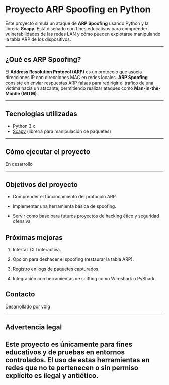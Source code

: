 # Proyecto ARP Spoofing en Python

Este proyecto simula un ataque de **ARP Spoofing** usando Python y la librería **Scapy**. Está diseñado con fines educativos para comprender vulnerabilidades de las redes LAN y cómo pueden explotarse manipulando la tabla ARP de los dispositivos.

---

## ¿Qué es ARP Spoofing?

El **Address Resolution Protocol (ARP)** es un protocolo que asocia direcciones IP con direcciones MAC en redes locales. **ARP Spoofing** consiste en enviar respuestas ARP falsas para redirigir el tráfico de una víctima hacia un atacante, permitiendo realizar ataques como **Man-in-the-Middle (MITM)**.

---

## Tecnologías utilizadas

- Python 3.x
- [Scapy](https://scapy.net/) (librería para manipulación de paquetes)

---

## Cómo ejecutar el proyecto

En desarrollo

---

## Objetivos del proyecto
- Comprender el funcionamiento del protocolo ARP.

- Implementar una herramienta básica de spoofing.

- Servir como base para futuros proyectos de hacking ético y seguridad ofensiva.

## Próximas mejoras
1. Interfaz CLI interactiva.

2. Opción para deshacer el spoofing (restaurar la tabla ARP).

3. Registro en logs de paquetes capturados.

4. Integración con herramientas de sniffing como Wireshark o PyShark.

## Contacto
Desarrollado por v0lg

--- 
## Advertencia legal
Este proyecto es únicamente para fines educativos y de pruebas en entornos controlados.
El uso de estas herramientas en redes que no te pertenecen o sin permiso explícito es ilegal y antiético.
---